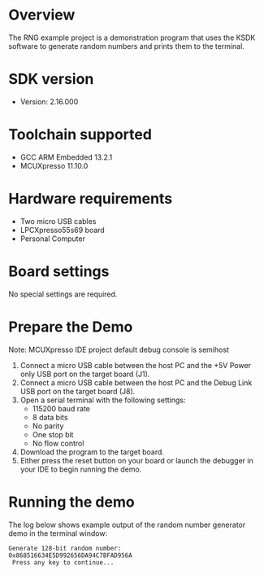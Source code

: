 Overview
========

The RNG example project is a demonstration program that uses the KSDK software to generate random numbers
and prints them to the terminal.

SDK version
===========
- Version: 2.16.000

Toolchain supported
===================
- GCC ARM Embedded  13.2.1
- MCUXpresso  11.10.0

Hardware requirements
=====================
- Two micro USB cables
- LPCXpresso55s69 board
- Personal Computer

Board settings
==============
No special settings are required.

Prepare the Demo
================
Note: MCUXpresso IDE project default debug console is semihost
1.  Connect a micro USB cable between the host PC and the +5V Power only USB port on the target board (J1).
2.  Connect a micro USB cable between the host PC and the Debug Link USB port on the target board (J8).
3.  Open a serial terminal with the following settings:
    - 115200 baud rate
    - 8 data bits
    - No parity
    - One stop bit
    - No flow control
4.  Download the program to the target board.
5.  Either press the reset button on your board or launch the debugger in your IDE to begin running the demo.

Running the demo
================
The log below shows example output of the random number generator demo in the terminal window:
~~~~~~~~~~~~~~~~~~~~~~~~~~~~~~~~~~~
Generate 128-bit random number:
0x868516634E5D992656DA94C7BFAD956A
 Press any key to continue...
~~~~~~~~~~~~~~~~~~~~~~~~~~~~~~~~~~~
